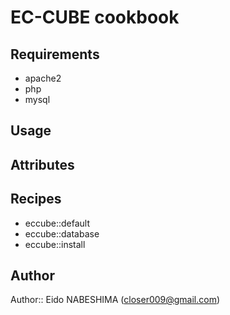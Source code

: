 # EC-CUBE cookbook

## Requirements

* apache2
* php
* mysql

## Usage

## Attributes

## Recipes

* eccube::default
* eccube::database
* eccube::install

## Author

Author:: Eido NABESHIMA (<closer009@gmail.com>)
